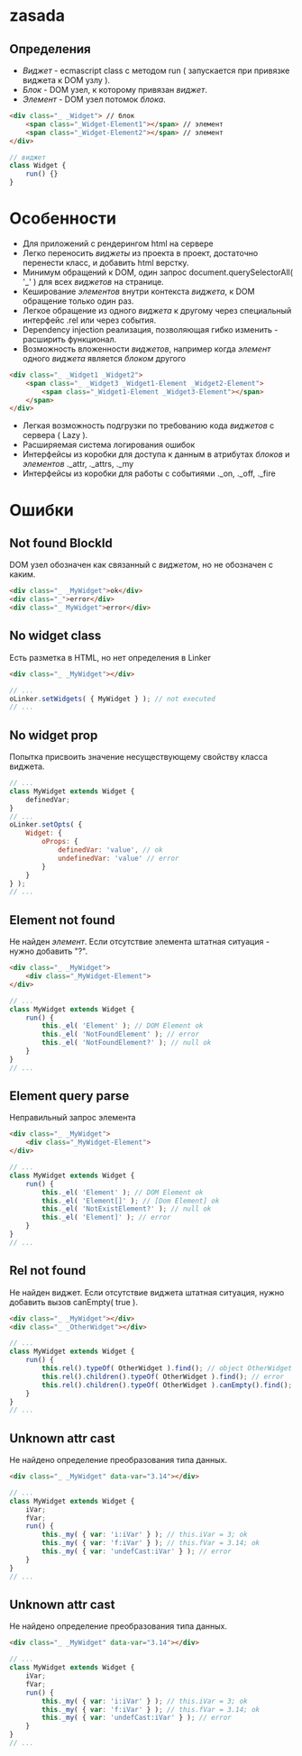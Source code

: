 # zasada

## Определения
 * _Виджет_ - ecmascript class с методом run ( запускается при привязке виджета к DOM узлу ).
 * _Блок_ - DOM узел, к которому привязан _виджет_.
 * _Элемент_ - DOM узел потомок _блока_.
```html
<div class="_ _Widget"> // блок
    <span class="_Widget-Element1"></span> // элемент
    <span class="_Widget-Element2"></span> // элемент
</div>
```
```javascript
// виджет
class Widget {
    run() {}
}
```

# Особенности
 * Для приложений с рендерингом html на сервере 
 * Легко переносить _виджеты_ из проекта в проект, достаточно перенести класс, и добавить html верстку.
 * Минимум обращений к DOM, один запрос document.querySelectorAll( '_' ) для всех _виджетов_ на странице.
 * Кеширование _элементов_ внутри контекста _виджета_, к DOM обращение только один раз.
 * Легкое обращение из одного _виджета_ к другому через специальный интерфейс .rel или через события.
 * Dependency injection реализация, позволяющая гибко изменить - расширить функционал.
 * Возможность вложенности _виджетов_, например когда _элемент_ одного _виджета_ является _блоком_ другого
```html
<div class="_ _Widget1 _Widget2">
    <span class="_ _Widget3 _Widget1-Element _Widget2-Element">
        <span class="_Widget1-Element _Widget3-Element"></span>
    </span>
</div>
```
 * Легкая возможность подгрузки по требованию кода _виджетов_ с сервера ( Lazy ).
 * Расширяемая система логирования ошибок
 * Интерфейсы из коробки для доступа к данным в атрибутах _блоков_ и _элементов_ ._attr, ._attrs, ._my
 * Интерфейсы из коробки для работы с событиями ._on, ._off, ._fire

# Ошибки

## Not found BlockId
DOM узел обозначен как связанный с _виджетом_, но не обозначен с каким.
```html
<div class="_ _MyWidget">ok</div>
<div class="_">error</div>
<div class="_ MyWidget">error</div>
```

## No widget class
Есть разметка в HTML, но нет определения в Linker
```html
<div class="_ _MyWidget"></div>
```
```javascript
// ...
oLinker.setWidgets( { MyWidget } ); // not executed
// ...
```

## No widget prop
Попытка присвоить значение несуществующему свойству класса виджета.
```javascript
// ...
class MyWidget extends Widget {
    definedVar;
}
// ...
oLinker.setOpts( {
    Widget: {
        oProps: {
            definedVar: 'value', // ok
            undefinedVar: 'value' // error
        }    
    }
} );
// ...
```

## Element not found
Не найден _элемент_. Если отсутствие элемента штатная ситуация - нужно добавить "?".
```html
<div class="_ _MyWidget">
    <div class="_MyWidget-Element">
</div>
```
```javascript
// ...
class MyWidget extends Widget {
    run() {
        this._el( 'Element' ); // DOM Element ok 
        this._el( 'NotFoundElement' ); // error
        this._el( 'NotFoundElement?' ); // null ok
    }
}
// ...
```

## Element query parse
Неправильный запрос элемента
```html
<div class="_ _MyWidget">
    <div class="_MyWidget-Element">
</div>
```
```javascript
// ...
class MyWidget extends Widget {
    run() {
        this._el( 'Element' ); // DOM Element ok 
        this._el( 'Element[]' ); // [Dom Element] ok
        this._el( 'NotExistElement?' ); // null ok
        this._el( 'Element]' ); // error
    }
}
// ...
```

## Rel not found
Не найден виджет. Если отсутствие виджета штатная ситуация, нужно добавить вызов canEmpty( true ).
```html
<div class="_ _MyWidget"></div>
<div class="_ _OtherWidget"></div>
```
```javascript
// ...
class MyWidget extends Widget {
    run() {
        this.rel().typeOf( OtherWidget ).find(); // object OtherWidget ok 
        this.rel().children().typeOf( OtherWidget ).find(); // error
        this.rel().children().typeOf( OtherWidget ).canEmpty().find(); // null ok
    }
}
// ...
```

## Unknown attr cast
Не найдено определение преобразования типа данных.
```html
<div class="_ _MyWidget" data-var="3.14"></div>
```
```javascript
// ...
class MyWidget extends Widget {
    iVar;
    fVar;
    run() {
        this._my( { var: 'i:iVar' } ); // this.iVar = 3; ok 
        this._my( { var: 'f:iVar' } ); // this.fVar = 3.14; ok
        this._my( { var: 'undefCast:iVar' } ); // error
    }
}
// ...
```

## Unknown attr cast
Не найдено определение преобразования типа данных.
```html
<div class="_ _MyWidget" data-var="3.14"></div>
```
```javascript
// ...
class MyWidget extends Widget {
    iVar;
    fVar;
    run() {
        this._my( { var: 'i:iVar' } ); // this.iVar = 3; ok 
        this._my( { var: 'f:iVar' } ); // this.fVar = 3.14; ok
        this._my( { var: 'undefCast:iVar' } ); // error
    }
}
// ...
```
